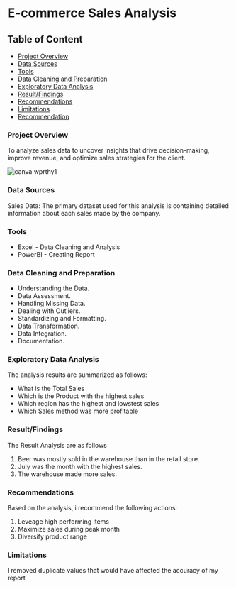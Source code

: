 # E-commerce Sales Analysis

## Table of Content

- [Project Overview](project-overview)
- [Data Sources](data-sources)
- [Tools](tools)
- [Data Cleaning and Preparation](data-cleaning-and-preparation)
- [Exploratory Data Analysis](exploratory-data-analysis)
- [Result/Findings](result/findings)
- [Recommendations](recommendations)
- [Limitations](limitations)
- [Recommendation](Recommmendations)

  
### Project Overview
To analyze sales data to uncover insights that drive decision-making, improve revenue, and optimize sales strategies for the client.

![canva wprthy1](https://github.com/user-attachments/assets/23502d34-7a98-421c-9c2f-6b182135a635)

### Data Sources
Sales Data: The primary dataset used for this analysis  is  containing detailed information about each sales made by the company.

### Tools

- Excel - Data Cleaning and Analysis 
- PowerBI - Creating Report

### Data Cleaning and Preparation

- Understanding the Data.
- Data Assessment.
- Handling Missing Data.
- Dealing with Outliers.
- Standardizing and Formatting.
- Data Transformation.
- Data Integration.
- Documentation.

### Exploratory Data Analysis

The analysis results are summarized as follows:
- What is the Total Sales
- Which is the Product with the highest sales
- Which region has the highest and lowstest sales
- Which Sales method was more profitable

### Result/Findings

The Result Analysis are as follows
1. Beer was mostly sold in the warehouse than in the retail store.
2. July was the month with the highest sales.
3. The warehouse made more sales.

### Recommendations

Based on the analysis, i recommend the following actions:
1. Leveage high performing items
2. Maximize sales during peak month
3. Diversify product range

### Limitations

I removed duplicate values that would have affected the accuracy of my report


   


  
